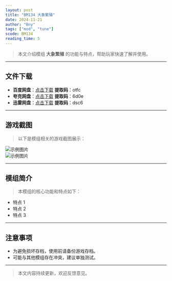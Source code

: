 ```yaml
---
layout: post
title: "BM134 大象繁殖"
date: 2024-11-21
author: "Bny"
tags: ["mod", "tune"]
scode: BM134
reading_time: 5
---
```


> 本文介绍模组 **大象繁殖** 的功能与特点，帮助玩家快速了解并使用。

---





## 文件下载
- **百度网盘**：[点击下载](https://pan.baidu.com/s/1VljfYd3HwABNt-f9iYQDZg?pwd=otfc)  **提取码**：otfc  
- **夸克网盘**：[点击下载](https://pan.quark.cn/s/0a4aec630829?pwd=6d0e)  **提取码**：6d0e  
- **迅雷网盘**：[点击下载](https://pan.xunlei.com/s/VOCCbfIk2TGNUD5jUMa4uzM8A1?pwd=dsc6)  **提取码**：dsc6  

---

## 游戏截图
> 以下是模组相关的游戏截图展示：

![示例图片](https://example.com/screenshot1.jpg)  
![示例图片](https://example.com/screenshot2.jpg)

---

## 模组简介
> 本模组的核心功能和特点如下：
- 特点 1
- 特点 2
- 特点 3

---

## 注意事项
- 为避免损坏存档，使用前请备份游戏存档。
- 可能与其他模组存在冲突，建议单独测试。

---

> 本文内容持续更新，欢迎反馈意见。
